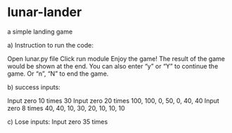 # lunar-lander
a simple landing game

a) Instruction to run the code:

Open lunar.py file
Click run module
Enjoy the game! 
The result of the game would be shown at the end.
You can also enter “y” or “Y” to continue the game.
Or “n”, “N” to end the game.

b) success inputs:

Input zero 10 times
30
Input zero 20 times
100, 100, 0, 50, 0, 40, 40
Input zero 8 times
40, 40, 10, 30, 20, 10, 10, 10

c) Lose inputs:
Input zero 35 times
